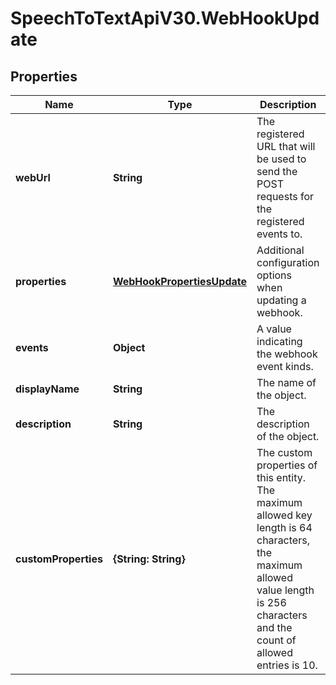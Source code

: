 # SpeechToTextApiV30.WebHookUpdate

## Properties
Name | Type | Description | Notes
------------ | ------------- | ------------- | -------------
**webUrl** | **String** | The registered URL that will be used to send the POST requests for the registered events to. | [optional] 
**properties** | [**WebHookPropertiesUpdate**](WebHookPropertiesUpdate.md) | Additional configuration options when updating a webhook. | [optional] 
**events** | **Object** | A value indicating the webhook event kinds. | [optional] 
**displayName** | **String** | The name of the object. | [optional] 
**description** | **String** | The description of the object. | [optional] 
**customProperties** | **{String: String}** | The custom properties of this entity. The maximum allowed key length is 64 characters, the maximum  allowed value length is 256 characters and the count of allowed entries is 10. | [optional] 


